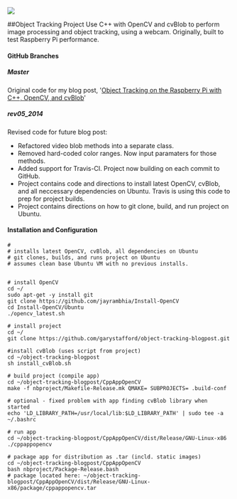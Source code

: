 <p>
<a href='https://travis-ci.org/garystafford/object-tracking-blogpost'><img src='https://travis-ci.org/garystafford/object-tracking-blogpost.svg?branch=rev05_2014'></a>
</p>

##Object Tracking Project
Use C++ with OpenCV and cvBlob to perform image processing and object tracking, using a webcam. Originally, built to test Raspberry Pi performance.

#### GitHub Branches
##### Master 
Original code for my blog post, '[Object Tracking on the Raspberry Pi with C++, OpenCV, and cvBlob](http://wp.me/p1RD28-yW)'

##### rev05_2014 
Revised code for future blog post:
* Refactored video blob methods into a separate class.
* Removed hard-coded color ranges. Now input paramaters for those methods.
* Added support for Travis-CI. Project now building on each commit to GitHub.
* Project contains code and directions to install latest OpenCV, cvBlob, and all neccessary dependencies on Ubuntu. Travis is using this code to prep for project builds.
* Project contains directions on how to git clone, build, and run project on Ubuntu.

#### Installation and Configuration
```
#
# installs latest OpenCV, cvBlob, all dependencies on Ubuntu
# git clones, builds, and runs project on Ubuntu
# assumes clean base Ubuntu VM with no previous installs.


# install OpenCV
cd ~/
sudo apt-get -y install git
git clone https://github.com/jayrambhia/Install-OpenCV
cd Install-OpenCV/Ubuntu
./opencv_latest.sh

# install project
cd ~/
git clone https://github.com/garystafford/object-tracking-blogpost.git

#install cvBlob (uses script from project)
cd ~/object-tracking-blogpost
sh install_cvBlob.sh

# build project (compile app)
cd ~/object-tracking-blogpost/CppAppOpenCV
make -f nbproject/Makefile-Release.mk QMAKE= SUBPROJECTS= .build-conf

# optional - fixed problem with app finding cvBlob library when started
echo 'LD_LIBRARY_PATH=/usr/local/lib:$LD_LIBRARY_PATH' | sudo tee -a ~/.bashrc

# run app
cd ~/object-tracking-blogpost/CppAppOpenCV/dist/Release/GNU-Linux-x86
./cppappopencv

# package app for distribution as .tar (incld. static images)
cd ~/object-tracking-blogpost/CppAppOpenCV
bash nbproject/Package-Release.bash
# package located here: ~/object-tracking-blogpost/CppAppOpenCV/dist/Release/GNU-Linux-x86/package/cppappopencv.tar
```


 
